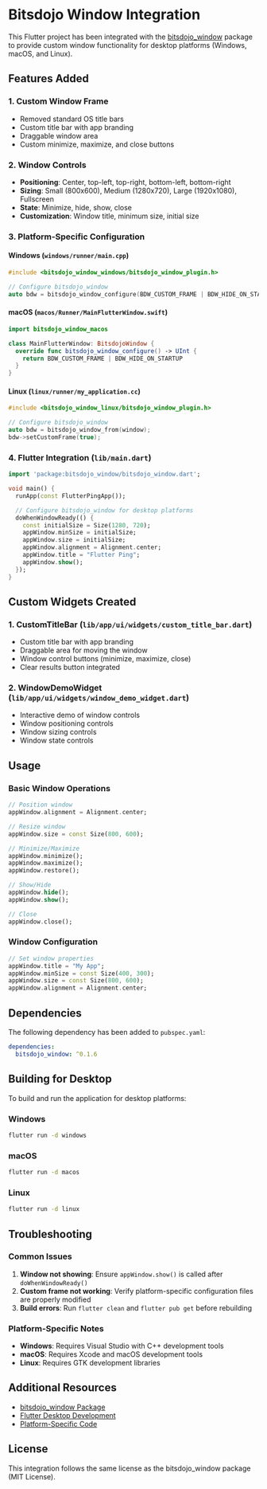 # Bitsdojo Window Integration

This Flutter project has been integrated with the [bitsdojo_window](https://pub.dev/packages/bitsdojo_window) package to provide custom window functionality for desktop platforms (Windows, macOS, and Linux).

## Features Added

### 1. Custom Window Frame
- Removed standard OS title bars
- Custom title bar with app branding
- Draggable window area
- Custom minimize, maximize, and close buttons

### 2. Window Controls
- **Positioning**: Center, top-left, top-right, bottom-left, bottom-right
- **Sizing**: Small (800x600), Medium (1280x720), Large (1920x1080), Fullscreen
- **State**: Minimize, hide, show, close
- **Customization**: Window title, minimum size, initial size

### 3. Platform-Specific Configuration

#### Windows (`windows/runner/main.cpp`)
```cpp
#include <bitsdojo_window_windows/bitsdojo_window_plugin.h>

// Configure bitsdojo_window
auto bdw = bitsdojo_window_configure(BDW_CUSTOM_FRAME | BDW_HIDE_ON_STARTUP);
```

#### macOS (`macos/Runner/MainFlutterWindow.swift`)
```swift
import bitsdojo_window_macos

class MainFlutterWindow: BitsdojoWindow {
  override func bitsdojo_window_configure() -> UInt {
    return BDW_CUSTOM_FRAME | BDW_HIDE_ON_STARTUP
  }
}
```

#### Linux (`linux/runner/my_application.cc`)
```cpp
#include <bitsdojo_window_linux/bitsdojo_window_plugin.h>

// Configure bitsdojo_window
auto bdw = bitsdojo_window_from(window);
bdw->setCustomFrame(true);
```

### 4. Flutter Integration (`lib/main.dart`)
```dart
import 'package:bitsdojo_window/bitsdojo_window.dart';

void main() {
  runApp(const FlutterPingApp());

  // Configure bitsdojo_window for desktop platforms
  doWhenWindowReady(() {
    const initialSize = Size(1280, 720);
    appWindow.minSize = initialSize;
    appWindow.size = initialSize;
    appWindow.alignment = Alignment.center;
    appWindow.title = "Flutter Ping";
    appWindow.show();
  });
}
```

## Custom Widgets Created

### 1. CustomTitleBar (`lib/app/ui/widgets/custom_title_bar.dart`)
- Custom title bar with app branding
- Draggable area for moving the window
- Window control buttons (minimize, maximize, close)
- Clear results button integrated

### 2. WindowDemoWidget (`lib/app/ui/widgets/window_demo_widget.dart`)
- Interactive demo of window controls
- Window positioning controls
- Window sizing controls
- Window state controls

## Usage

### Basic Window Operations
```dart
// Position window
appWindow.alignment = Alignment.center;

// Resize window
appWindow.size = const Size(800, 600);

// Minimize/Maximize
appWindow.minimize();
appWindow.maximize();
appWindow.restore();

// Show/Hide
appWindow.hide();
appWindow.show();

// Close
appWindow.close();
```

### Window Configuration
```dart
// Set window properties
appWindow.title = "My App";
appWindow.minSize = const Size(400, 300);
appWindow.size = const Size(800, 600);
appWindow.alignment = Alignment.center;
```

## Dependencies

The following dependency has been added to `pubspec.yaml`:
```yaml
dependencies:
  bitsdojo_window: ^0.1.6
```

## Building for Desktop

To build and run the application for desktop platforms:

### Windows
```bash
flutter run -d windows
```

### macOS
```bash
flutter run -d macos
```

### Linux
```bash
flutter run -d linux
```

## Troubleshooting

### Common Issues

1. **Window not showing**: Ensure `appWindow.show()` is called after `doWhenWindowReady()`
2. **Custom frame not working**: Verify platform-specific configuration files are properly modified
3. **Build errors**: Run `flutter clean` and `flutter pub get` before rebuilding

### Platform-Specific Notes

- **Windows**: Requires Visual Studio with C++ development tools
- **macOS**: Requires Xcode and macOS development tools
- **Linux**: Requires GTK development libraries

## Additional Resources

- [bitsdojo_window Package](https://pub.dev/packages/bitsdojo_window)
- [Flutter Desktop Development](https://docs.flutter.dev/desktop)
- [Platform-Specific Code](https://docs.flutter.dev/desktop/platform-integration)

## License

This integration follows the same license as the bitsdojo_window package (MIT License).
